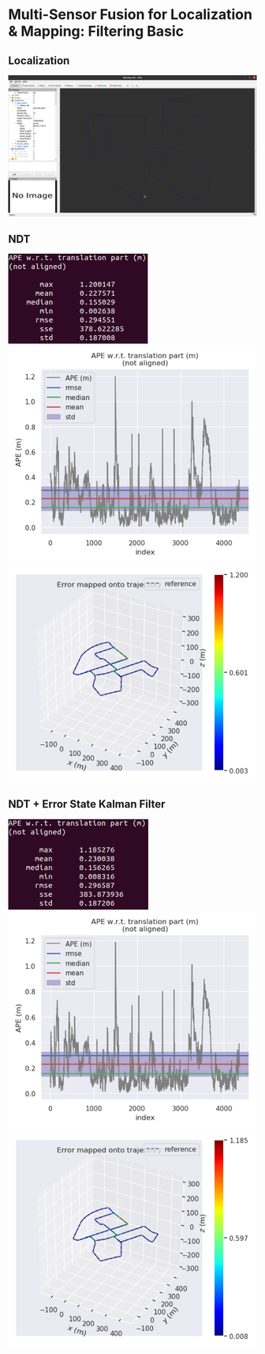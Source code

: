 # Multi-Sensor Fusion for Localization & Mapping: Filtering Basic 

## Localization

![Localization](https://github.com/kangqi-ni/sensor_fusion_for_localization_learning/blob/master/assignments/07-filtering-basic/docs/localization.png)

## NDT 

<img src="https://github.com/kangqi-ni/sensor_fusion_for_localization_learning/blob/master/assignments/07-filtering-basic/docs/laser_ape.png">

<img src="https://github.com/kangqi-ni/sensor_fusion_for_localization_learning/blob/master/assignments/07-filtering-basic/docs/laser_ape_raw.png">

<img src="https://github.com/kangqi-ni/sensor_fusion_for_localization_learning/blob/master/assignments/07-filtering-basic/docs/laser_ape_map.png">

## NDT + Error State Kalman Filter

<img src="https://github.com/kangqi-ni/sensor_fusion_for_localization_learning/blob/master/assignments/07-filtering-basic/docs/fusion_ape.png">

<img src="https://github.com/kangqi-ni/sensor_fusion_for_localization_learning/blob/master/assignments/07-filtering-basic/docs/fusion_ape_raw.png">

<img src="https://github.com/kangqi-ni/sensor_fusion_for_localization_learning/blob/master/assignments/07-filtering-basic/docs/fusion_ape_map.png">
